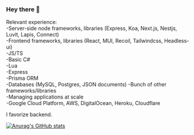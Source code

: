 ### Hey there 👋
Relevant experience: <br>
-Server-side node frameworks, libraries (Express, Koa, Next.js, Nestjs, Luvit, Lapis, Connect) <br>
-Frontend frameworks, libraries (React, MUI, Recoil, Tailwindcss, Headless-ui) <br> 
-JS/TS <br>
-Basic C# <br>
-Lua <br>
-Express <br>
-Prisma ORM <br>
-Databases (MySQL, Postgres, JSON documents) 
-Bunch of other frameworks/libraries <br>
-Managing applications at scale <br>
-Google Cloud Platform, AWS, DigitalOcean, Heroku, Cloudflare<br>

I favorize backend. <br>

[![Anurag's GitHub stats](https://github-readme-stats.vercel.app/api?username=wowjeeez&count_private=true&show_icons=true&theme=radical)](https://github.com/anuraghazra/github-readme-stats) <br>
